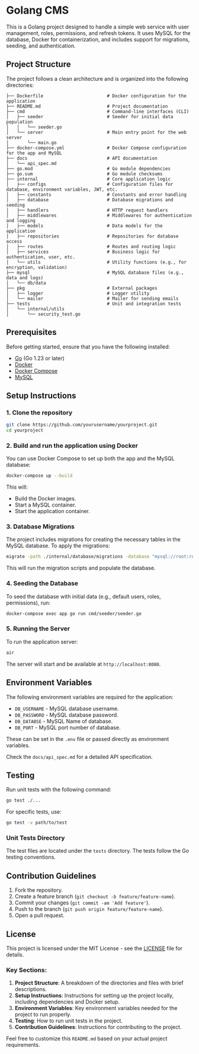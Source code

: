 # Golang CMS

This is a Golang project designed to handle a simple web service with user management, roles, permissions, and refresh tokens. It uses MySQL for the database, Docker for containerization, and includes support for migrations, seeding, and authentication.

## Project Structure

The project follows a clean architecture and is organized into the following directories:

```
├── Dockerfile                        # Docker configuration for the application
├── README.md                         # Project documentation
├── cmd                               # Command-line interfaces (CLI)
│   ├── seeder                        # Seeder for initial data population
│   │   └── seeder.go
│   └── server                        # Main entry point for the web server
│       └── main.go
├── docker-compose.yml                # Docker Compose configuration for the app and MySQL
├── docs                              # API documentation
│   └── api_spec.md
├── go.mod                            # Go module dependencies
├── go.sum                            # Go module checksums
├── internal                          # Core application logic
│   ├── configs                       # Configuration files for database, environment variables, JWT, etc.
│   ├── constants                     # Constants and error handling
│   ├── database                      # Database migrations and seeding
│   ├── handlers                      # HTTP request handlers
│   ├── middlewares                   # Middlewares for authentication and logging
│   ├── models                        # Data models for the application
│   ├── repositories                  # Repositories for database access
│   ├── routes                        # Routes and routing logic
│   ├── services                      # Business logic for authentication, user, etc.
│   └── utils                         # Utility functions (e.g., for encryption, validation)
├── mysql                             # MySQL database files (e.g., data and logs)
│   └── db/data
├── pkg                               # External packages
│   ├── logger                        # Logger utility
│   └── mailer                        # Mailer for sending emails
├── tests                             # Unit and integration tests
│   └── internal/utils
│       └── security_test.go
```

## Prerequisites

Before getting started, ensure that you have the following installed:

- [Go](https://golang.org/dl/) (Go 1.23 or later)
- [Docker](https://www.docker.com/products/docker-desktop)
- [Docker Compose](https://docs.docker.com/compose/)
- [MySQL](https://www.mysql.com/)

## Setup Instructions

### 1. Clone the repository

```bash
git clone https://github.com/yourusername/yourproject.git
cd yourproject
```

### 2. Build and run the application using Docker

You can use Docker Compose to set up both the app and the MySQL database:

```bash
docker-compose up --build
```

This will:

- Build the Docker images.
- Start a MySQL container.
- Start the application container.

### 3. Database Migrations

The project includes migrations for creating the necessary tables in the MySQL database.
To apply the migrations:

```bash
migrate -path ./internal/database/migrations -database "mysql://root:root@tcp(127.0.0.1:3306)/golang_db_2" up
```

This will run the migration scripts and populate the database.

### 4. Seeding the Database

To seed the database with initial data (e.g., default users, roles, permissions), run:

```bash
docker-compose exec app go run cmd/seeder/seeder.go
```

### 5. Running the Server

To run the application server:

```bash
air
```

The server will start and be available at `http://localhost:8080`.

## Environment Variables

The following environment variables are required for the application:

- `DB_USERNAME` - MySQL database username.
- `DB_PASSWORD` - MySQL database password.
- `DB_DATABSE`  - MySQL Name of database.
- `DB_PORT`     - MySQL port number of database.

These can be set in the `.env` file or passed directly as environment variables.


Check the `docs/api_spec.md` for a detailed API specification.

## Testing

Run unit tests with the following command:

```bash
go test ./...
```

For specific tests, use:

```bash
go test -v path/to/test
```

### Unit Tests Directory

The test files are located under the `tests` directory. The tests follow the Go testing conventions.

## Contribution Guidelines

1. Fork the repository.
2. Create a feature branch (`git checkout -b feature/feature-name`).
3. Commit your changes (`git commit -am 'Add feature'`).
4. Push to the branch (`git push origin feature/feature-name`).
5. Open a pull request.

## License

This project is licensed under the MIT License - see the [LICENSE](LICENSE) file for details.

### Key Sections:
1. **Project Structure**: A breakdown of the directories and files with brief descriptions.
2. **Setup Instructions**: Instructions for setting up the project locally, including dependencies and Docker setup.
3. **Environment Variables**: Key environment variables needed for the project to run properly.
4. **Testing**: How to run unit tests in the project.
5. **Contribution Guidelines**: Instructions for contributing to the project.

Feel free to customize this `README.md` based on your actual project requirements.
